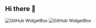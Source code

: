 ## Hi there 👋

![GitHub WidgetBox](https://github-widgetbox.vercel.app/api/profile?username=Starry-Sky-World&data=followers,repositories,stars,commits)
![GitHub WidgetBox](https://github-widgetbox.vercel.app/api/skills?languages=python,html,css,cppjson,yaml,markdown)
